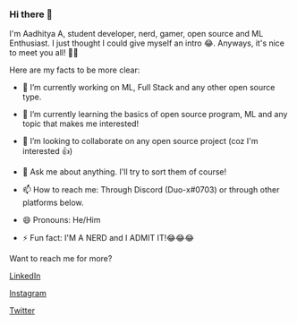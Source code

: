 ### Hi there 👋

<!--
**echo-864/echo-864** is a ✨ _special_ ✨ repository because its `README.md` (this file) appears on your GitHub profile.

Here are some ideas to get you started:

-->

I'm Aadhitya A, student developer, nerd, gamer, open source and ML Enthusiast. I just thought I could give myself an intro 😂. Anyways, it's nice to meet you all! 👋👋

Here are my facts to be more clear:
- 🔭 I’m currently working on ML, Full Stack and any other open source type. 
- 🌱 I’m currently learning the basics of open source program, ML and any topic that makes me interested!
- 👯 I’m looking to collaborate on any open source project (coz I'm interested 👍) 

- 💬 Ask me about anything. I'll try to sort them of course!
- 📫 How to reach me: Through Discord (Duo-x#0703) or through other platforms below. 
- 😄 Pronouns: He/Him
- ⚡ Fun fact: I'M A NERD and I ADMIT IT!😂😂😂

Want to reach me for more?

[LinkedIn](https://linkedin.com/in/aadhitya-a-5549781a3) 

[Instagram](https://instagram.com/kryo_x27)

[Twitter](https://twitter.com/KryoX86_64)



